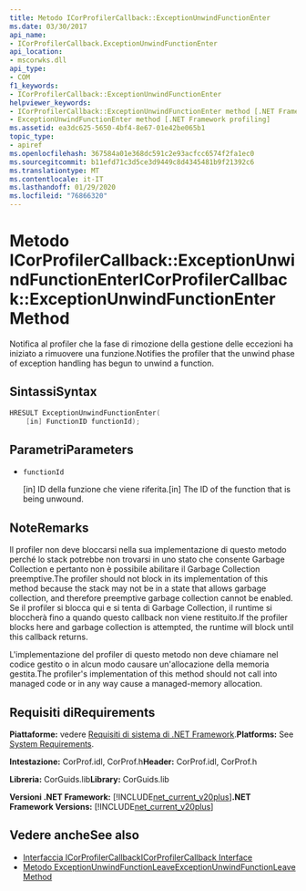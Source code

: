 ```yaml
---
title: Metodo ICorProfilerCallback::ExceptionUnwindFunctionEnter
ms.date: 03/30/2017
api_name:
- ICorProfilerCallback.ExceptionUnwindFunctionEnter
api_location:
- mscorwks.dll
api_type:
- COM
f1_keywords:
- ICorProfilerCallback::ExceptionUnwindFunctionEnter
helpviewer_keywords:
- ICorProfilerCallback::ExceptionUnwindFunctionEnter method [.NET Framework profiling]
- ExceptionUnwindFunctionEnter method [.NET Framework profiling]
ms.assetid: ea3dc625-5650-4bf4-8e67-01e42be065b1
topic_type:
- apiref
ms.openlocfilehash: 367584a01e368dc591c2e93acfcc6574f2fa1ec0
ms.sourcegitcommit: b11efd71c3d5ce3d9449c8d4345481b9f21392c6
ms.translationtype: MT
ms.contentlocale: it-IT
ms.lasthandoff: 01/29/2020
ms.locfileid: "76866320"
---
```

# <a name="icorprofilercallbackexceptionunwindfunctionenter-method"></a><span data-ttu-id="bfa17-102">Metodo ICorProfilerCallback::ExceptionUnwindFunctionEnter</span><span class="sxs-lookup"><span data-stu-id="bfa17-102">ICorProfilerCallback::ExceptionUnwindFunctionEnter Method</span></span>
<span data-ttu-id="bfa17-103">Notifica al profiler che la fase di rimozione della gestione delle eccezioni ha iniziato a rimuovere una funzione.</span><span class="sxs-lookup"><span data-stu-id="bfa17-103">Notifies the profiler that the unwind phase of exception handling has begun to unwind a function.</span></span>  
  
## <a name="syntax"></a><span data-ttu-id="bfa17-104">Sintassi</span><span class="sxs-lookup"><span data-stu-id="bfa17-104">Syntax</span></span>  
  
```cpp  
HRESULT ExceptionUnwindFunctionEnter(  
    [in] FunctionID functionId);  
```  
  
## <a name="parameters"></a><span data-ttu-id="bfa17-105">Parametri</span><span class="sxs-lookup"><span data-stu-id="bfa17-105">Parameters</span></span>

- `functionId`

  <span data-ttu-id="bfa17-106">\[in] ID della funzione che viene riferita.</span><span class="sxs-lookup"><span data-stu-id="bfa17-106">\[in] The ID of the function that is being unwound.</span></span>

## <a name="remarks"></a><span data-ttu-id="bfa17-107">Note</span><span class="sxs-lookup"><span data-stu-id="bfa17-107">Remarks</span></span>  
 <span data-ttu-id="bfa17-108">Il profiler non deve bloccarsi nella sua implementazione di questo metodo perché lo stack potrebbe non trovarsi in uno stato che consente Garbage Collection e pertanto non è possibile abilitare il Garbage Collection preemptive.</span><span class="sxs-lookup"><span data-stu-id="bfa17-108">The profiler should not block in its implementation of this method because the stack may not be in a state that allows garbage collection, and therefore preemptive garbage collection cannot be enabled.</span></span> <span data-ttu-id="bfa17-109">Se il profiler si blocca qui e si tenta di Garbage Collection, il runtime si bloccherà fino a quando questo callback non viene restituito.</span><span class="sxs-lookup"><span data-stu-id="bfa17-109">If the profiler blocks here and garbage collection is attempted, the runtime will block until this callback returns.</span></span>  
  
 <span data-ttu-id="bfa17-110">L'implementazione del profiler di questo metodo non deve chiamare nel codice gestito o in alcun modo causare un'allocazione della memoria gestita.</span><span class="sxs-lookup"><span data-stu-id="bfa17-110">The profiler's implementation of this method should not call into managed code or in any way cause a managed-memory allocation.</span></span>  
  
## <a name="requirements"></a><span data-ttu-id="bfa17-111">Requisiti di</span><span class="sxs-lookup"><span data-stu-id="bfa17-111">Requirements</span></span>  
 <span data-ttu-id="bfa17-112">**Piattaforme:** vedere [Requisiti di sistema di .NET Framework](../../../../docs/framework/get-started/system-requirements.md).</span><span class="sxs-lookup"><span data-stu-id="bfa17-112">**Platforms:** See [System Requirements](../../../../docs/framework/get-started/system-requirements.md).</span></span>  
  
 <span data-ttu-id="bfa17-113">**Intestazione:** CorProf.idl, CorProf.h</span><span class="sxs-lookup"><span data-stu-id="bfa17-113">**Header:** CorProf.idl, CorProf.h</span></span>  
  
 <span data-ttu-id="bfa17-114">**Libreria:** CorGuids.lib</span><span class="sxs-lookup"><span data-stu-id="bfa17-114">**Library:** CorGuids.lib</span></span>  
  
 <span data-ttu-id="bfa17-115">**Versioni .NET Framework:** [!INCLUDE[net_current_v20plus](../../../../includes/net-current-v20plus-md.md)]</span><span class="sxs-lookup"><span data-stu-id="bfa17-115">**.NET Framework Versions:** [!INCLUDE[net_current_v20plus](../../../../includes/net-current-v20plus-md.md)]</span></span>  
  
## <a name="see-also"></a><span data-ttu-id="bfa17-116">Vedere anche</span><span class="sxs-lookup"><span data-stu-id="bfa17-116">See also</span></span>

- [<span data-ttu-id="bfa17-117">Interfaccia ICorProfilerCallback</span><span class="sxs-lookup"><span data-stu-id="bfa17-117">ICorProfilerCallback Interface</span></span>](icorprofilercallback-interface.md)
- [<span data-ttu-id="bfa17-118">Metodo ExceptionUnwindFunctionLeave</span><span class="sxs-lookup"><span data-stu-id="bfa17-118">ExceptionUnwindFunctionLeave Method</span></span>](icorprofilercallback-exceptionunwindfunctionleave-method.md)
